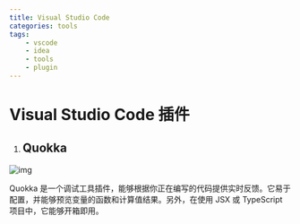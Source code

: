 ```yaml
---
title: Visual Studio Code
categories: tools
tags:
    - vscode
    - idea
    - tools
	- plugin
---
```


# Visual Studio Code 插件

1. ## Quokka

![img](http://p9.pstatp.com/large/2ed200007a393ef62428)

Quokka 是一个调试工具插件，能够根据你正在编写的代码提供实时反馈。它易于配置，并能够预览变量的函数和计算值结果。另外，在使用 JSX 或 TypeScript 项目中，它能够开箱即用。